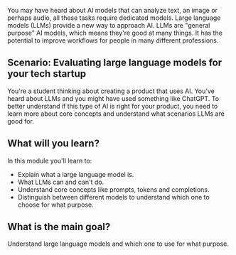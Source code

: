 You may have heard about AI models that can analyze text, an image or perhaps audio, all these tasks require dedicated models. Large language models (LLMs) provide a new way to approach AI. LLMs are "general purpose" AI models, which means they're good at many things. It has the potential to improve workflows for people in many different professions.

## Scenario: Evaluating large language models for your tech startup

You're a student thinking about creating a product that uses AI. You've heard about LLMs and you might have used something like ChatGPT. To better understand if this type of AI is right for your product, you need to learn more about core concepts and understand what scenarios LLMs are good for.

## What will you learn?

In this module you'll learn to:

- Explain what a large language model is.
- What LLMs can and can't do.
- Understand core concepts like prompts, tokens and completions.
- Distinguish between different models to understand which one to choose for what purpose.

## What is the main goal?

Understand large language models and which one to use for what purpose.
